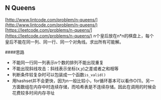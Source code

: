 ## N Queens

[http://www.lintcode.com/problem/n-queens/](http://www.lintcode.com/problem/n-queens/)
[https://leetcode.com/problems/n-queens/](https://leetcode.com/problems/n-queens/)
n个皇后放在n*n的棋盘上，每个皇后不能在同一列、同一行、同一个对角线。求出所有可能解。

####思路
- 不能同一行同一列表示n个数的排列不能出现重复
- 不能出现斜线攻击：斜线表示坐标(x,y)之差或者之和相等
- 判断条件较复杂时可以包装成一个函数`is_valid()`
- 用hashset并不会更快，因为n一般比较小，for循环基本可以看作O(1)。另一方面数组在内存中时连续存储，而哈希表是不连续存储。因此在调用的时候会花费较多时间内存寻址

